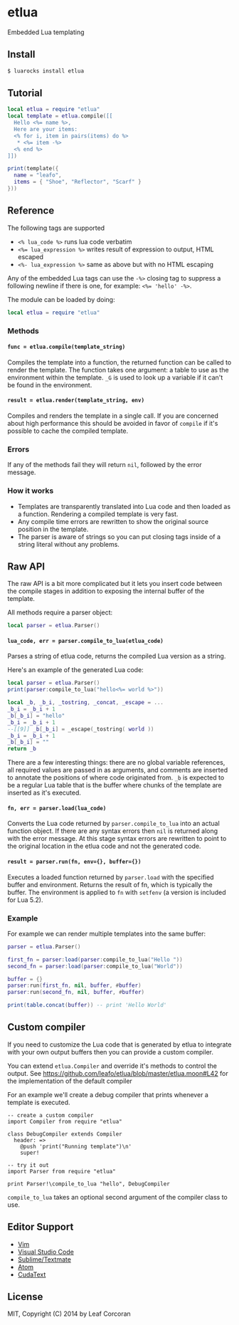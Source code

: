 # etlua

Embedded Lua templating

## Install

```bash
$ luarocks install etlua
```

## Tutorial

```lua
local etlua = require "etlua"
local template = etlua.compile([[
  Hello <%= name %>,
  Here are your items:
  <% for i, item in pairs(items) do %>
   * <%= item -%>
  <% end %>
]])

print(template({
  name = "leafo",
  items = { "Shoe", "Reflector", "Scarf" }
}))

```

## Reference

The following tags are supported

* `<% lua_code %>` runs lua code verbatim
* `<%= lua_expression %>` writes result of expression to output, HTML escaped
* `<%- lua_expression %>` same as above but with no HTML escaping

Any of the embedded Lua tags can use the `-%>` closing tag to suppress a
following newline if there is one, for example: `<%= 'hello' -%>`.

The module can be loaded by doing:

```lua
local etlua = require "etlua"
```

### Methods

#### `func = etlua.compile(template_string)`

Compiles the template into a function, the returned function can be called to
render the template. The function takes one argument: a table to use as the
environment within the template. `_G` is used to look up a variable if it can't
be found in the environment.

#### `result = etlua.render(template_string, env)`

Compiles and renders the template in a single call. If you are concerned about
high performance this should be avoided in favor of `compile` if it's possible
to cache the compiled template.

### Errors

If any of the methods fail they will return `nil`, followed by the error
message.

### How it works

* Templates are transparently translated into Lua code and then loaded as a
  function. Rendering a compiled template is very fast.
* Any compile time errors are rewritten to show the original source position in
  the template.
* The parser is aware of strings so you can put closing tags inside of a string
  literal without any problems.

## Raw API

The raw API is a bit more complicated but it lets you insert code between the
compile stages in addition to exposing the internal buffer of the template.

All methods require a parser object:

```lua
local parser = etlua.Parser()
```

#### `lua_code, err = parser.compile_to_lua(etlua_code)`

Parses a string of etlua code, returns the compiled Lua version as a
string.

Here's an example of the generated Lua code:

```lua
local parser = etlua.Parser()
print(parser:compile_to_lua("hello<%= world %>"))
```

```lua
local _b, _b_i, _tostring, _concat, _escape = ...
_b_i = _b_i + 1
_b[_b_i] = "hello"
_b_i = _b_i + 1
--[[9]] _b[_b_i] = _escape(_tostring( world ))
_b_i = _b_i + 1
_b[_b_i] = ""
return _b
```

There are a few interesting things: there are no global variable references,
all required values are passed in as arguments, and comments are inserted to
annotate the positions of where code originated from. `_b` is expected to be a
regular Lua table that is the buffer where chunks of the template are inserted
as it's executed.

#### `fn, err = parser.load(lua_code)`

Converts the Lua code returned by `parser.compile_to_lua` into an actual
function object. If there are any syntax errors then `nil` is returned along
with the error message. At this stage syntax errors are rewritten to point to
the original location in the etlua code and not the generated code.

#### `result = parser.run(fn, env={}, buffer={})`

Executes a loaded function returned by `parser.load` with the specified buffer
and environment. Returns the result of fn, which is typically the buffer. The
environment is applied to `fn` with `setfenv` (a version is included for Lua
5.2).

### Example

For example we can render multiple templates into the same buffer:

```lua
parser = etlua.Parser()

first_fn = parser:load(parser:compile_to_lua("Hello "))
second_fn = parser:load(parser:compile_to_lua("World"))

buffer = {}
parser:run(first_fn, nil, buffer, #buffer)
parser:run(second_fn, nil, buffer, #buffer)

print(table.concat(buffer)) -- print 'Hello World'
```

## Custom compiler

If you need to customize the Lua code that is generated by etlua to integrate
with your own output buffers then you can provide a custom compiler.

You can extend `etlua.Compiler` and override it's methods to control the
output. See <https://github.com/leafo/etlua/blob/master/etlua.moon#L42> for the
implementation of the default compiler

For an example we'll create a debug compiler that prints whenever a template is
executed.

```moonscript
-- create a custom compiler
import Compiler from require "etlua"

class DebugCompiler extends Compiler
  header: =>
    @push 'print("Running template")\n'
    super!

-- try it out
import Parser from require "etlua"

print Parser!\compile_to_lua "hello", DebugCompiler
```

`compile_to_lua` takes an optional second argument of the compiler class to
use.

## Editor Support

* [Vim](https://github.com/VaiN474/vim-etlua)
* [Visual Studio Code](https://github.com/commita/vscode-lua-templates)
* [Sublime/Textmate](https://github.com/VaiN474/etlua-tmLanguage)
* [Atom](https://github.com/VaiN474/language-etlua)
* [CudaText](http://uvviewsoft.com/cudatext/)

## License

MIT, Copyright (C) 2014 by Leaf Corcoran

